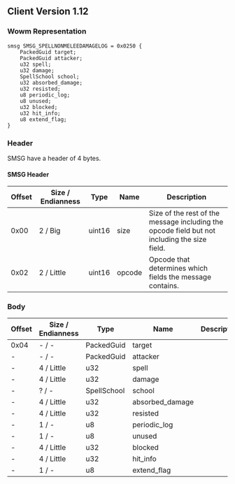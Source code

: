 ## Client Version 1.12

### Wowm Representation
```rust,ignore
smsg SMSG_SPELLNONMELEEDAMAGELOG = 0x0250 {
    PackedGuid target;    
    PackedGuid attacker;    
    u32 spell;    
    u32 damage;    
    SpellSchool school;    
    u32 absorbed_damage;    
    u32 resisted;    
    u8 periodic_log;    
    u8 unused;    
    u32 blocked;    
    u32 hit_info;    
    u8 extend_flag;    
}
```
### Header
SMSG have a header of 4 bytes.

#### SMSG Header
| Offset | Size / Endianness | Type   | Name   | Description |
| ------ | ----------------- | ------ | ------ | ----------- |
| 0x00   | 2 / Big           | uint16 | size   | Size of the rest of the message including the opcode field but not including the size field.|
| 0x02   | 2 / Little        | uint16 | opcode | Opcode that determines which fields the message contains.|
### Body
| Offset | Size / Endianness | Type | Name | Description |
| ------ | ----------------- | ---- | ---- | ----------- |
| 0x04 | - / - | PackedGuid | target |  |
| - | - / - | PackedGuid | attacker |  |
| - | 4 / Little | u32 | spell |  |
| - | 4 / Little | u32 | damage |  |
| - | ? / - | SpellSchool | school |  |
| - | 4 / Little | u32 | absorbed_damage |  |
| - | 4 / Little | u32 | resisted |  |
| - | 1 / - | u8 | periodic_log |  |
| - | 1 / - | u8 | unused |  |
| - | 4 / Little | u32 | blocked |  |
| - | 4 / Little | u32 | hit_info |  |
| - | 1 / - | u8 | extend_flag |  |
